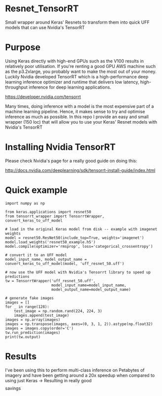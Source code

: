 # Resnet_TensorRT
Small wrapper around Keras' Resnets to transform them into quick UFF models that can use Nvidia's TensorRT

# Purpose

Using Keras directly with high-end GPUs such as the V100 results in relatively poor utilisation.
If you're renting a good GPU AWS machine such as the p3.2xlarge, you probably want to make the most out of your money.
Luckily Nvidia developed TensorRT which is a high-performance deep learning inference optimizer and runtime that delivers 
low latency, high-throughput inference for deep learning applications.

https://developer.nvidia.com/tensorrt

Many times, doing inference with a model is the most expensive part of a machine learning pipeline.
Hence, it makes sense to try and optimise inference as much as possible.
In this repo I provide an easy and small wrapper (150 loc) that will allow you to use your Keras' Resnet models with Nvidia's TensorRT

# Installing Nvidia TensorRT

Please check Nvidia's page for a really good guide on doing this:

http://docs.nvidia.com/deeplearning/sdk/tensorrt-install-guide/index.html


# Quick example

```
import numpy as np

from keras.applications import resnet50
from tensorrt_wrapper import TensorrtWrapper, convert_keras_to_uff_model

# load in the original Keras model from disk -- example with imagenet weights
model = resnet50.ResNet50(include_top=True, weights='imagenet')
model.load_weights('resnet50_example.h5')
model.compile(optimizer='rmsprop', loss='categorical_crossentropy')

# convert it to an UFF model
model_input_name, model_output_name = convert_keras_to_uff_model(model, 'uff_resnet_50.uff')

# now use the UFF model with Nvidia's Tensorrt library to speed up predictions
tw = TensorrtWrapper('uff_resnet_50.uff',
                     model_input_name=model_input_name,
                     model_output_name=model_output_name)

# generate fake images
images = []
for _ in range(128):
    test_image = np.random.rand(224, 224, 3)
    images.append(test_image)
images = np.array(images)
images = np.transpose(images, axes=(0, 3, 1, 2)).astype(np.float32)
images = images.copy(order='C')
tw.run_prediction(images)
print(tw.output)
```

# Results

I've been using this to perform multi-class inference on Petabytes of imagery and have been getting around a 20x speedup
 when compared to using just Keras -> Resulting in really good $$$$ savings
 


